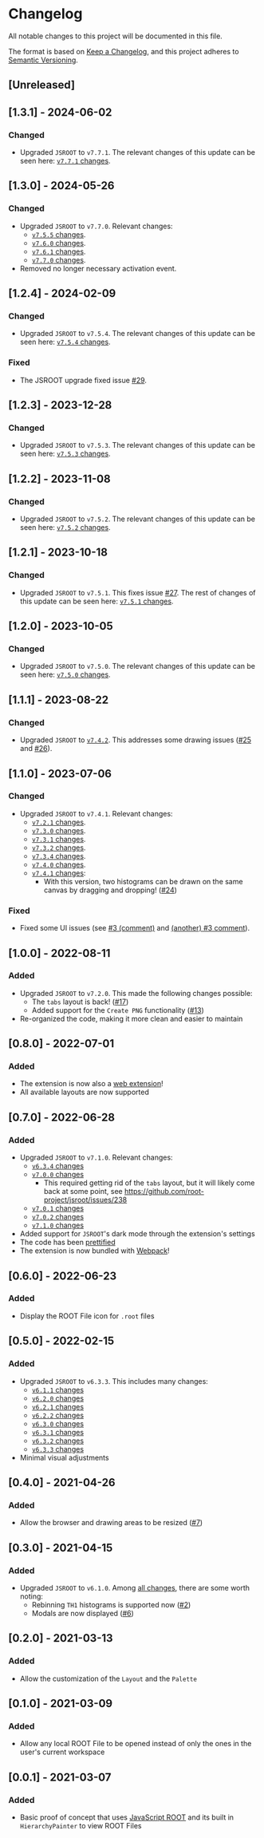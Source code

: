 # Changelog

All notable changes to this project will be documented in this file.

The format is based on [Keep a Changelog](https://keepachangelog.com/en/1.0.0/), and this project adheres to [Semantic Versioning](https://semver.org/spec/v2.0.0.html).

## [Unreleased]

## [1.3.1] - 2024-06-02

### Changed

- Upgraded `JSROOT` to `v7.7.1`. The relevant changes of this update can be seen here: [`v7.7.1` changes](https://github.com/root-project/jsroot/releases/tag/7.7.1).

## [1.3.0] - 2024-05-26

### Changed

- Upgraded `JSROOT` to `v7.7.0`. Relevant changes:
  - [`v7.5.5` changes](https://github.com/root-project/jsroot/releases/tag/7.5.5).
  - [`v7.6.0` changes](https://github.com/root-project/jsroot/releases/tag/7.6.0).
  - [`v7.6.1` changes](https://github.com/root-project/jsroot/releases/tag/7.6.1).
  - [`v7.7.0` changes](https://github.com/root-project/jsroot/releases/tag/7.7.0).
- Removed no longer necessary activation event.

## [1.2.4] - 2024-02-09

### Changed

- Upgraded `JSROOT` to `v7.5.4`. The relevant changes of this update can be seen here: [`v7.5.4` changes](https://github.com/root-project/jsroot/releases/tag/7.5.4).

### Fixed

- The JSROOT upgrade fixed issue [#29](https://github.com/AlbertoPdRF/root-file-viewer/issues/29).

## [1.2.3] - 2023-12-28

### Changed

- Upgraded `JSROOT` to `v7.5.3`. The relevant changes of this update can be seen here: [`v7.5.3` changes](https://github.com/root-project/jsroot/releases/tag/7.5.3).

## [1.2.2] - 2023-11-08

### Changed

- Upgraded `JSROOT` to `v7.5.2`. The relevant changes of this update can be seen here: [`v7.5.2` changes](https://github.com/root-project/jsroot/releases/tag/7.5.2).

## [1.2.1] - 2023-10-18

### Changed

- Upgraded `JSROOT` to `v7.5.1`. This fixes issue [#27](https://github.com/AlbertoPdRF/root-file-viewer/issues/27). The rest of changes of this update can be seen here: [`v7.5.1` changes](https://github.com/root-project/jsroot/releases/tag/7.5.1).

## [1.2.0] - 2023-10-05

### Changed

- Upgraded `JSROOT` to `v7.5.0`. The relevant changes of this update can be seen here: [`v7.5.0` changes](https://github.com/root-project/jsroot/releases/tag/7.5.0).

## [1.1.1] - 2023-08-22

### Changed

- Upgraded `JSROOT` to [`v7.4.2`](https://github.com/root-project/jsroot/releases/tag/7.4.2). This addresses some drawing issues ([#25](https://github.com/AlbertoPdRF/root-file-viewer/issues/25) and [#26](https://github.com/AlbertoPdRF/root-file-viewer/issues/26)).

## [1.1.0] - 2023-07-06

### Changed

- Upgraded `JSROOT` to `v7.4.1`. Relevant changes:
  - [`v7.2.1` changes](https://github.com/root-project/jsroot/releases/tag/7.2.1).
  - [`v7.3.0` changes](https://github.com/root-project/jsroot/releases/tag/7.3.0).
  - [`v7.3.1` changes](https://github.com/root-project/jsroot/releases/tag/7.3.1).
  - [`v7.3.2` changes](https://github.com/root-project/jsroot/releases/tag/7.3.2).
  - [`v7.3.4` changes](https://github.com/root-project/jsroot/releases/tag/7.3.4).
  - [`v7.4.0` changes](https://github.com/root-project/jsroot/releases/tag/7.4.0).
  - [`v7.4.1` changes](https://github.com/root-project/jsroot/releases/tag/7.4.1):
    - With this version, two histograms can be drawn on the same canvas by dragging and dropping! ([#24](https://github.com/AlbertoPdRF/root-file-viewer/issues/24))

### Fixed

- Fixed some UI issues (see [#3 (comment)](https://github.com/AlbertoPdRF/root-file-viewer/issues/3#issuecomment-1230084310) and [(another) #3 comment](https://github.com/AlbertoPdRF/root-file-viewer/issues/3#issuecomment-1230103522)).

## [1.0.0] - 2022-08-11

### Added

- Upgraded `JSROOT` to `v7.2.0`. This made the following changes possible:
  - The `tabs` layout is back! ([#17](https://github.com/AlbertoPdRF/root-file-viewer/issues/17))
  - Added support for the `Create PNG` functionality ([#13](https://github.com/AlbertoPdRF/root-file-viewer/issues/13))
- Re-organized the code, making it more clean and easier to maintain

## [0.8.0] - 2022-07-01

### Added

- The extension is now also a [web extension](https://code.visualstudio.com/api/extension-guides/web-extensions)!
- All available layouts are now supported

## [0.7.0] - 2022-06-28

### Added

- Upgraded `JSROOT` to `v7.1.0`. Relevant changes:
  - [`v6.3.4` changes](https://github.com/root-project/jsroot/releases/tag/6.3.4)
  - [`v7.0.0` changes](https://github.com/root-project/jsroot/releases/tag/7.0.0)
    - This required getting rid of the `tabs` layout, but it will likely come back at some point, see https://github.com/root-project/jsroot/issues/238
  - [`v7.0.1` changes](https://github.com/root-project/jsroot/releases/tag/7.0.1)
  - [`v7.0.2` changes](https://github.com/root-project/jsroot/releases/tag/7.0.2)
  - [`v7.1.0` changes](https://github.com/root-project/jsroot/releases/tag/7.1.0)
- Added support for `JSROOT`'s dark mode through the extension's settings
- The code has been [prettified](https://prettier.io/)
- The extension is now bundled with [Webpack](https://webpack.js.org/)!

## [0.6.0] - 2022-06-23

### Added

- Display the ROOT File icon for `.root` files

## [0.5.0] - 2022-02-15

### Added

- Upgraded `JSROOT` to `v6.3.3`. This includes many changes:
  - [`v6.1.1` changes](https://github.com/root-project/jsroot/releases/tag/6.1.1)
  - [`v6.2.0` changes](https://github.com/root-project/jsroot/releases/tag/6.2.0)
  - [`v6.2.1` changes](https://github.com/root-project/jsroot/releases/tag/6.2.1)
  - [`v6.2.2` changes](https://github.com/root-project/jsroot/releases/tag/6.2.2)
  - [`v6.3.0` changes](https://github.com/root-project/jsroot/releases/tag/6.3.0)
  - [`v6.3.1` changes](https://github.com/root-project/jsroot/releases/tag/6.3.1)
  - [`v6.3.2` changes](https://github.com/root-project/jsroot/releases/tag/6.3.2)
  - [`v6.3.3` changes](https://github.com/root-project/jsroot/releases/tag/6.3.3)
- Minimal visual adjustments

## [0.4.0] - 2021-04-26

### Added

- Allow the browser and drawing areas to be resized ([#7](https://github.com/AlbertoPdRF/root-file-viewer/issues/7))

## [0.3.0] - 2021-04-15

### Added

- Upgraded `JSROOT` to `v6.1.0`. Among [all changes](https://github.com/root-project/jsroot/releases/tag/6.1.0), there are some worth noting:
  - Rebinning `TH1` histograms is supported now ([#2](https://github.com/AlbertoPdRF/root-file-viewer/issues/2))
  - Modals are now displayed ([#6](https://github.com/AlbertoPdRF/root-file-viewer/issues/6))

## [0.2.0] - 2021-03-13

### Added

- Allow the customization of the `Layout` and the `Palette`

## [0.1.0] - 2021-03-09

### Added

- Allow any local ROOT File to be opened instead of only the ones in the user's current workspace

## [0.0.1] - 2021-03-07

### Added

- Basic proof of concept that uses [JavaScript ROOT](https://github.com/root-project/jsroot) and its built in `HierarchyPainter` to view ROOT Files
